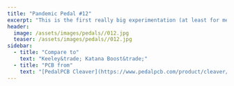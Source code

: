 ```yaml
---
title: "Pandemic Pedal #12"
excerpt: "This is the first really big experimentation (at least for me). I wanted the pedals to have the knob coming out the side like the original. So I got a push/pull potentiometer and went to work. I made some mistakes and when trying to desolder from the board I just tore up the pad. Luckily with an audio proble and a wire I was able to get this to work and sound great."
header:
  image: /assets/images/pedals//012.jpg
  teaser: /assets/images/pedals//012.jpg
sidebar:
  - title: "Compare to"
    text: "Keeley&trade; Katana Boost&trade;"
  - title: "PCB from"
    text: "[PedalPCB Cleaver](https://www.pedalpcb.com/product/cleaver/)"
---
```


